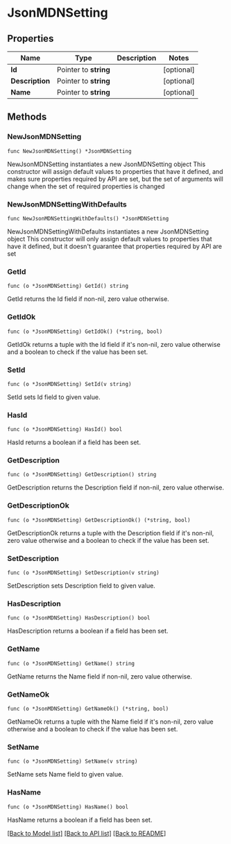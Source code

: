 # JsonMDNSetting

## Properties

Name | Type | Description | Notes
------------ | ------------- | ------------- | -------------
**Id** | Pointer to **string** |  | [optional] 
**Description** | Pointer to **string** |  | [optional] 
**Name** | Pointer to **string** |  | [optional] 

## Methods

### NewJsonMDNSetting

`func NewJsonMDNSetting() *JsonMDNSetting`

NewJsonMDNSetting instantiates a new JsonMDNSetting object
This constructor will assign default values to properties that have it defined,
and makes sure properties required by API are set, but the set of arguments
will change when the set of required properties is changed

### NewJsonMDNSettingWithDefaults

`func NewJsonMDNSettingWithDefaults() *JsonMDNSetting`

NewJsonMDNSettingWithDefaults instantiates a new JsonMDNSetting object
This constructor will only assign default values to properties that have it defined,
but it doesn't guarantee that properties required by API are set

### GetId

`func (o *JsonMDNSetting) GetId() string`

GetId returns the Id field if non-nil, zero value otherwise.

### GetIdOk

`func (o *JsonMDNSetting) GetIdOk() (*string, bool)`

GetIdOk returns a tuple with the Id field if it's non-nil, zero value otherwise
and a boolean to check if the value has been set.

### SetId

`func (o *JsonMDNSetting) SetId(v string)`

SetId sets Id field to given value.

### HasId

`func (o *JsonMDNSetting) HasId() bool`

HasId returns a boolean if a field has been set.

### GetDescription

`func (o *JsonMDNSetting) GetDescription() string`

GetDescription returns the Description field if non-nil, zero value otherwise.

### GetDescriptionOk

`func (o *JsonMDNSetting) GetDescriptionOk() (*string, bool)`

GetDescriptionOk returns a tuple with the Description field if it's non-nil, zero value otherwise
and a boolean to check if the value has been set.

### SetDescription

`func (o *JsonMDNSetting) SetDescription(v string)`

SetDescription sets Description field to given value.

### HasDescription

`func (o *JsonMDNSetting) HasDescription() bool`

HasDescription returns a boolean if a field has been set.

### GetName

`func (o *JsonMDNSetting) GetName() string`

GetName returns the Name field if non-nil, zero value otherwise.

### GetNameOk

`func (o *JsonMDNSetting) GetNameOk() (*string, bool)`

GetNameOk returns a tuple with the Name field if it's non-nil, zero value otherwise
and a boolean to check if the value has been set.

### SetName

`func (o *JsonMDNSetting) SetName(v string)`

SetName sets Name field to given value.

### HasName

`func (o *JsonMDNSetting) HasName() bool`

HasName returns a boolean if a field has been set.


[[Back to Model list]](../README.md#documentation-for-models) [[Back to API list]](../README.md#documentation-for-api-endpoints) [[Back to README]](../README.md)


